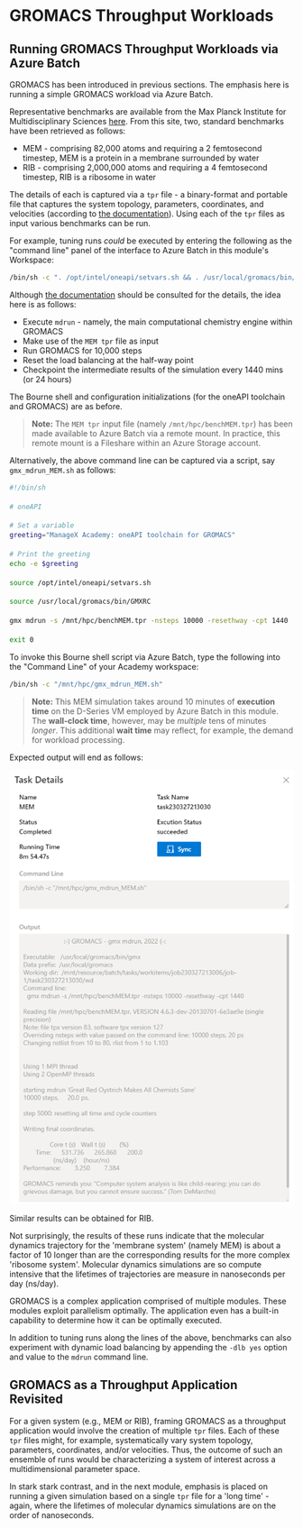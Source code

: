 # GROMACS Throughput Workloads 

## Running GROMACS Throughput Workloads via Azure Batch 

GROMACS has been introduced in previous sections. The emphasis here is running a simple GROMACS workload via Azure Batch. 

Representative benchmarks are available from the Max Planck Institute for Multidisciplinary Sciences [here](https://www.mpinat.mpg.de/grubmueller/bench). From this site, two, standard benchmarks have been retrieved as follows:

- MEM - comprising 82,000 atoms and requiring a 2 femtosecond timestep, MEM is a protein in a membrane surrounded by water 
- RIB - comprising 2,000,000 atoms and requiring a 4 femtosecond timestep, RIB is a ribosome in water 

The details of each is captured via a `tpr` file - a binary-format and portable file that captures the system topology, parameters, coordinates, and velocities (according to [the documentation](https://manual.gromacs.org/current/reference-manual/file-formats.html#tpr)). Using each of the `tpr` files as input various benchmarks can be run. 

For example, tuning runs _could_ be executed by entering the following as the "command line" panel of the interface to Azure Batch in this module's Workspace:

```bash
/bin/sh -c ". /opt/intel/oneapi/setvars.sh && . /usr/local/gromacs/bin/GMXRC && gmx mdrun -s /mnt/hpc/benchMEM.tpr -nsteps 10000 -resethway -cpt 1440"
```

Although [the documentation](https://manual.gromacs.org/current/onlinehelp/gmx-mdrun.html) should be consulted for the details, the idea here is as follows:

- Execute `mdrun` - namely, the main computational chemistry engine within GROMACS
- Make use of the `MEM tpr` file as input 
- Run GROMACS for 10,000 steps 
- Reset the load balancing at the half-way point 
- Checkpoint the intermediate results of the simulation every 1440 mins (or 24 hours) 

The Bourne shell and configuration initializations (for the oneAPI toolchain and GROMACS) are as before. 

> **Note:** 
> The `MEM tpr` input file (namely `/mnt/hpc/benchMEM.tpr`) has been made available to Azure Batch via a remote mount. In practice, this remote mount is a Fileshare within an Azure Storage account. 

Alternatively, the above command line can be captured via a script, say `gmx_mdrun_MEM.sh` as follows:

```bash
#!/bin/sh

# oneAPI

# Set a variable
greeting="ManageX Academy: oneAPI toolchain for GROMACS"

# Print the greeting
echo -e $greeting

source /opt/intel/oneapi/setvars.sh

source /usr/local/gromacs/bin/GMXRC

gmx mdrun -s /mnt/hpc/benchMEM.tpr -nsteps 10000 -resethway -cpt 1440

exit 0
```

To invoke this Bourne shell script via Azure Batch, type the following into the "Command Line" of your Academy workspace:

```bash
/bin/sh -c "/mnt/hpc/gmx_mdrun_MEM.sh"
```

> **Note:** 
> This MEM simulation takes around 10 minutes of **execution time** on the D-Series VM employed by Azure Batch in this module. The **wall-clock time**, however, may be _multiple_ tens of minutes _longer_. This additional **wait time** may reflect, for example, the demand for workload processing. 

Expected output will end as follows:

![GROMACS tuning example with a protein in a membrane surrounded by water](https://raw.githubusercontent.com/ianl-terawe/academy/main/hpc/throughput/media/task_gmx_mdrun_MEM.png "GROMACS tuning example with a protein in a membrane surrounded by water")

Similar results can be obtained for RIB. 

Not surprisingly, the results of these runs indicate that the molecular dynamics trajectory for the 'membrane system' (namely MEM) is about a factor of 10 longer than are the corresponding results for the more complex 'ribosome system'. Molecular dynamics simulations are so compute intensive that the lifetimes of trajectories are measure in nanoseconds per day (ns/day). 

GROMACS is a complex application comprised of multiple modules. These modules exploit parallelism optimally. The application even has a built-in capability to determine how it can be optimally executed. 

In addition to tuning runs along the lines of the above, benchmarks can also experiment with dynamic load balancing by appending the `-dlb yes` option and value to the `mdrun` command line.  

## GROMACS as a Throughput Application Revisited 

For a given system (e.g., MEM or RIB), framing GROMACS as a throughput application would involve the creation of multiple `tpr` files. Each of these `tpr` files might, for example, systematically vary system topology, parameters, coordinates, and/or velocities. Thus, the outcome of such an ensemble of runs would be characterizing a system of interest across a multidimensional parameter space. 

In stark stark contrast, and in the next module, emphasis is placed on running a given simulation based on a single `tpr` file for a 'long time' - again, where the lifetimes of molecular dynamics simulations are on the order of nanoseconds. 